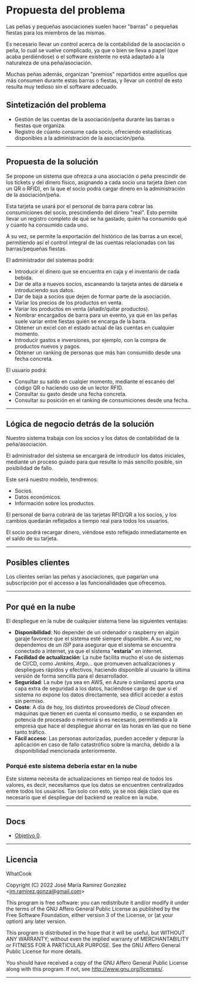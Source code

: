 # Propuesta del problema

Las peñas y pequeñas asociaciones suelen hacer "barras" o pequeñas fiestas para los miembros de las mismas.

Es necesario llevar un control acerca de la contabilidad de la asociación o peña, lo cual se vuelve complicado, ya que o bien se lleva a papel (que acaba perdiéndose) o el software existente no está adaptado a la naturaleza de una peña/asociación.

Muchas peñas además, organizan "premios" repartidos entre aquellos que más consumen durante estas barras o fiestas, y llevar un control de esto resulta muy tedioso sin el software adecuado.

## Sintetización del problema

* Gestión de las cuentas de la asociación/peña durante las barras o fiestas que organiza.
* Registro de cúanto consume cada socio, ofreciendo estadísticas disponibles a la administración de la asociación/peña.

---

## Propuesta de la solución

Se propone un sistema que ofrezca a una asociación o peña prescindir de los tickets y del dinero físico, asignando a cada socio una tarjeta (bien con un QR o RFID), en la que el socio podrá cargar dinero en la administración de la asociación/peña.

Esta tarjeta se usará por el personal de barra para cobrar las consumiciones del socio, prescindiendo del dinero "real".
Esto permite llevar un registro completo de qué se ha gastado, quién ha consumido qué y cúanto ha consumido cada uno.

A su vez, se permite la exportación del histórico de las barras a un excel, permitiendo así el control integral de las cuentas relacionadas con las barras/pequeñas fiestas.

El administrador del sistemas podrá:

* Introducir el dinero que se encuentra en caja y el inventario de cada bebida.
* Dar de alta a nuevos socios, escaneando la tarjeta antes de dársela e introduciendo sus datos.
* Dar de baja a socios que dejen de formar parte de la asociación.
* Variar los precios de los productos en venta.
* Variar los productos en venta (añadir/quitar productos).
* Nombrar encargados de barra para un evento, ya que en las peñas suele variar entre fiestas quién se encarga de la barra.
* Obtener un excel con el estado actual de las cuentas en cualquier momento.
* Introducir gastos e inversiones, por ejemplo, con la compra de productos nuevos y pagos.
* Obtener un ranking de personas que más han consumido desde una fecha concreta.

El usuario podrá:

* Consultar su saldo en cualqier momento, mediante el escanéo del código QR o haciendo uso de un lector RFID.
* Consultar su gasto desde una fecha concreta.
* Consultar su posición en el ranking de consumiciones desde una fecha.

---

## Lógica de negocio detrás de la solución

Nuestro sistema trabaja con los socios y los datos de contabilidad de la peña/asociación.

El administrador del sistema se encargará de introducir los datos iniciales, mediante un proceso guiado para que resulte lo más sencillo posible, sin posibilidad de fallo.

Este será nuestro modelo, tendremos:

* Socios.
* Datos económicos.
* Información sobre los productos.

El personal de barra cobrará de las tarjetas RFID/QR a los socios, y los cambios quedarán reflejados a tiempo real para todos los usuarios.

El socio podrá recargar dinero, viéndose esto reflejado inmediatamente en el saldo de su tarjeta.

---

## Posibles clientes

Los clientes serían las peñas y asociaciones, que pagarían una subscripción por el accesso a las funcionalidades que ofrecemos.

---

## Por qué en la nube

El despliegue en la nube de cualquier sistema tiene las siguientes ventajas:

* **Disponibilidad**: No depender de un ordenador o raspberry en algún garaje favorece que el sistema esté siempre disponible. A su vez, no dependemos de un *ISP* para asegurar que el sistema se encuentra conectado a internet, ya que el sistema "**estaría**" en internet.
* **Facilidad de actualización**: La nube facilita mucho el uso de sistemas de CI/CD, como *Jenkins*, *Argo*... que promueven actualizaciones y despliegues rápidos y efectivos, haciendo disponible al usuario la última versión de forma sencilla para el desarrollador.
* **Seguridad**: La nube (ya sea en AWS, en Azure o similares) aporta una capa extra de seguridad a los datos, haciéndose cargo de que si el sistema no expone los datos directamente, sea difícil acceder a estos sin permiso.
* **Coste**: A día de hoy, los distintos proveedores de *Cloud* ofrecen máquinas que tienen en cuenta el consumo medio, o se expanden en potencia de procesado o memoria si es necesario, permitiendo a la empresa que hace el despliegue ahorrar en las horas en las que no tiene tanto tráfico.
* **Fácil acceso**: Las personas autorizadas, pueden acceder y depurar la aplicación en caso de fallo catastrófico sobre la marcha, debido a la disponibilidad mencionada anteriormente.

### Porqué este sistema debería estar en la nube

Este sistema necesita de actualizaciones en tiempo real de todos los valores, es decir, necesitamos que los datos se encuentren centralizados entre todos los usuarios. Tan solo con esto, ya se nos deja claro que es necesario que el despliegue del backend se realice en la nube.

---

## Docs

* [Objetivo 0](docs/objetivo0/git_config.md).

---
  
## Licencia

WhatCook

Copyright (C) 2022  José María Ramírez González \<jm.ramirez.gonza@gmail.com\>

This program is free software: you can redistribute it and/or modify
it under the terms of the GNU Affero General Public License as published by
the Free Software Foundation, either version 3 of the License, or
(at your option) any later version.

This program is distributed in the hope that it will be useful,
but WITHOUT ANY WARRANTY; without even the implied warranty of
MERCHANTABILITY or FITNESS FOR A PARTICULAR PURPOSE.  See the
GNU Affero General Public License for more details.

You should have received a copy of the GNU Affero General Public License
along with this program.  If not, see <http://www.gnu.org/licenses/>.

---
